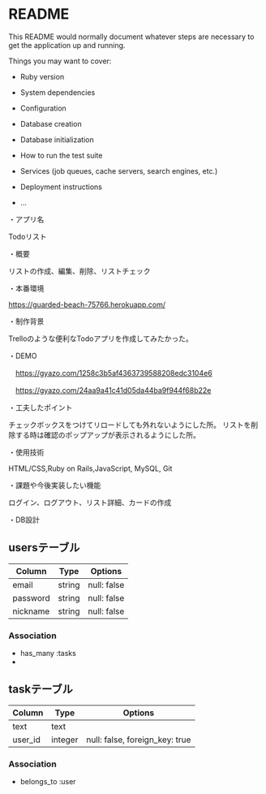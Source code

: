 # README

This README would normally document whatever steps are necessary to get the
application up and running.

Things you may want to cover:

* Ruby version

* System dependencies

* Configuration

* Database creation

* Database initialization

* How to run the test suite

* Services (job queues, cache servers, search engines, etc.)

* Deployment instructions

* ...

・アプリ名

Todoリスト

・概要

リストの作成、編集、削除、リストチェック

・本番環境

https://guarded-beach-75766.herokuapp.com/

・制作背景

Trelloのような便利なTodoアプリを作成してみたかった。

・DEMO

　https://gyazo.com/1258c3b5af4363739588208edc3104e6

　https://gyazo.com/24aa9a41c41d05da44ba9f944f68b22e

・工夫したポイント

チェックボックスをつけてリロードしても外れないようにした所。
リストを削除する時は確認のポップアップが表示されるようにした所。

・使用技術

HTML/CSS,Ruby on Rails,JavaScript, MySQL, Git

・課題や今後実装したい機能

ログイン、ログアウト、リスト詳細、カードの作成

・DB設計
## usersテーブル
|Column|Type|Options|
|------|----|-------|
|email|string|null: false|
|password|string|null: false|
|nickname|string|null: false|
### Association
- has_many :tasks
-

## taskテーブル
|Column|Type|Options|
|------|----|-------|
|text|text||
|user_id|integer|null: false, foreign_key: true|
### Association
- belongs_to :user

